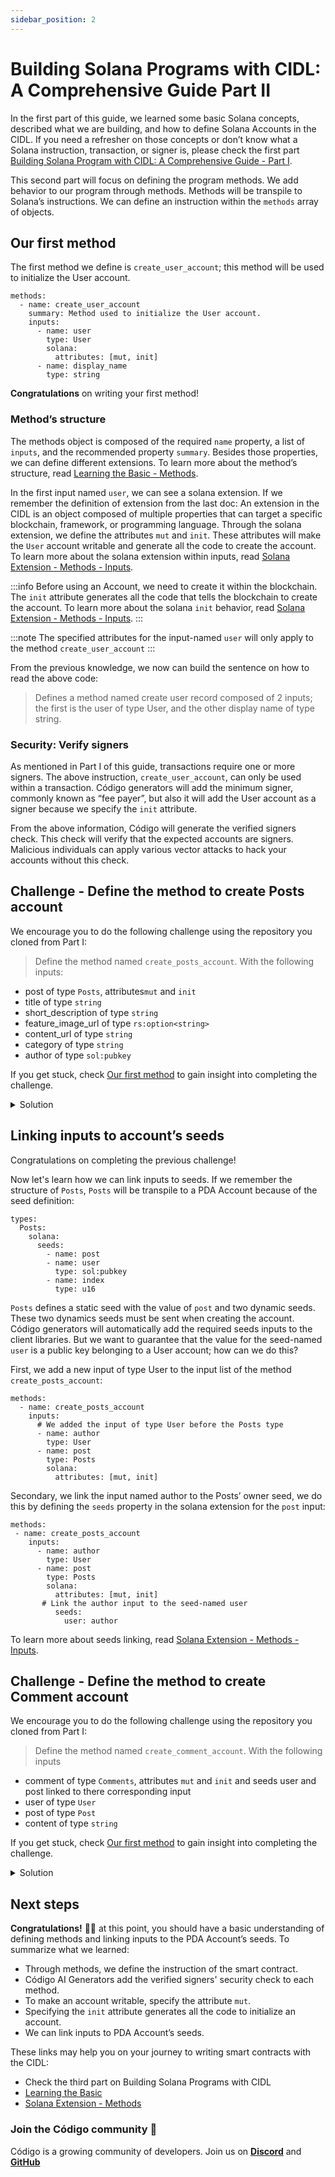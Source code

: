 ```yaml
---
sidebar_position: 2
---
```


# Building Solana Programs with CIDL: A Comprehensive Guide Part II  

In the first part of this guide, we learned some basic Solana concepts, described what we are building, and how to define Solana Accounts in the CIDL. If you need a refresher on those concepts or don’t know what a Solana instruction, transaction, or signer is, please check the first part [Building Solana Program with CIDL: A Comprehensive Guide - Part I](https://docs.codigo.ai/guides/guide-1).

This second part will focus on defining the program methods. We add behavior to our program through methods. Methods will be transpile to Solana’s instructions. We can define an instruction within the `methods` array of objects.

## Our first method

The first method we define is `create_user_account`; this method will be used to initialize the User account. 
```
methods:
  - name: create_user_account
    summary: Method used to initialize the User account.
    inputs:
      - name: user
        type: User
        solana:
          attributes: [mut, init]
      - name: display_name
        type: string
```

**Congratulations** on writing your first method!

### Method’s structure
The methods object is composed of the required `name` property, a list of `inputs`, and the recommended property `summary`. Besides those properties, we can define different extensions. To learn more about the method’s structure, read [Learning the Basic - Methods](https://docs.codigo.ai/cidl/Learning%20the%20Basics#methods).

In the first input named `user`, we can see a solana extension. If we remember the definition of extension from the last doc: An extension in the CIDL is an object composed of multiple properties that can target a specific blockchain, framework, or programming language. Through the solana extension, we define the attributes `mut` and `init`. These attributes will make the `User` account writable and generate all the code to create the account. To learn more about the solana extension within inputs, read [Solana Extension - Methods - Inputs](https://docs.codigo.ai/cidl/Blockchain%20Extensions/Solana/Methods#inputs).

:::info
Before using an Account, we need to create it within the blockchain. The `init` attribute generates all the code that tells the blockchain to create the account. To learn more about the solana `init` behavior, read [Solana Extension - Methods - Inputs](https://docs.codigo.ai/cidl/Blockchain%20Extensions/Solana/Methods#inputs).
:::

:::note
The specified attributes for the input-named `user` will only apply to the method `create_user_account`
:::

From the previous knowledge, we now can build the sentence on how to read the above code: 

> Defines a method named create user record composed of 2 inputs; the first is the user of type User, and the other display name of type string.

### Security: Verify signers
As mentioned in Part I of this guide, transactions require one or more signers. The above instruction, `create_user_account`, can only be used within a transaction. Código generators will add the minimum signer, commonly known as “fee payer”, but also it will add the User account as a signer because we specify the `init` attribute.

From the above information, Código will generate the verified signers check. This check will verify that the expected accounts are signers. Malicious individuals can apply various vector attacks to hack your accounts without this check. 

## Challenge - Define the method to create Posts account

We encourage you to do the following challenge using the repository you cloned from Part I: 

> Define the method named `create_posts_account`. With the following inputs: 
- post of type `Posts`, attributes`mut` and `init` 
- title of type `string`
- short_description of type `string`
- feature_image_url of type `rs:option<string>`
- content_url of type `string`
- category of type `string`
- author of type `sol:pubkey`

If you get stuck, check [Our first method](https://docs.codigo.ai/guides/guide-2#our-first-method) to gain insight into completing the challenge. 

<details>
<summary>Solution</summary>
```
methods:
  - name: create_posts_account
    summary: Method used to initialize a Posts account.
    inputs:
      - name: post
        type: Posts
        solana:
          attributes: [mut, init]
      - name: title
        type: string
      - name: short_description
        type: string
      - name: feature_image_url
        type: rs:option&lt;string&gt;
      - name: content_url
        type: string
      - name: category
        type: string
      - name: author
        type: sol:pubkey
```
</details>

## Linking inputs to account’s seeds
Congratulations on completing the previous challenge! 

Now let's learn how we can link inputs to seeds. If we remember the structure of `Posts`, `Posts` will be transpile to a PDA Account because of the seed definition:


```
types:
  Posts:
    solana:
      seeds:
        - name: post
        - name: user
          type: sol:pubkey
        - name: index
          type: u16
```

`Posts` defines a static seed with the value of `post` and two dynamic seeds. These two dynamics seeds must be sent when creating the account. Código generators will automatically add the required seeds inputs to the client libraries. But we want to guarantee that the value for the seed-named `user` is a public key belonging to a User account; how can we do this?

First, we add a new input of type User to the input list of the method `create_posts_account`:

```
methods:
  - name: create_posts_account
    inputs:
      # We added the input of type User before the Posts type
      - name: author
        type: User
      - name: post
        type: Posts
        solana:
          attributes: [mut, init]
```

Secondary, we link the input named author to the Posts’ owner seed, we do this by defining the `seeds` property in the solana extension for the `post` input:

```
methods:
 - name: create_posts_account
    inputs:
      - name: author
        type: User
      - name: post
        type: Posts
        solana:
          attributes: [mut, init]
	   # Link the author input to the seed-named user
          seeds:
            user: author
```
To learn more about seeds linking, read [Solana Extension - Methods - Inputs](https://docs.codigo.ai/cidl/Blockchain%20Extensions/Solana/Methods#inputs).

## Challenge - Define the method to create Comment account

We encourage you to do the following challenge using the repository you cloned from Part I: 

> Define the method named `create_comment_account`. With the following inputs
- comment of type `Comments`, attributes `mut` and `init` and seeds user and post linked to there corresponding input
- user of type `User`
- post of type `Post`
- content of type `string`

If you get stuck, check [Our first method](https://docs.codigo.ai/guides/guide-2#our-first-method) to gain insight into completing the challenge. 

<details>
<summary>Solution</summary>
```
methods: 
  - name: create_comment_account
    inputs:
      - name: comment
        type: Comments
        solana:
          attributes: [mut, init]
          seeds:
            user: user
            post: post
      - name: user
        type: User
      - name: post
        type: Posts
      - name: content
        type: string
```
</details>

## Next steps

**Congratulations!** 🎉👏 at this point, you should have a basic understanding of defining methods and linking inputs to the PDA Account’s seeds. To summarize what we learned:

- Through methods, we define the instruction of the smart contract.
- Código AI Generators add the verified signers' security check to each method.
- To make an account writable, specify the attribute `mut`.
- Specifying the `init` attribute generates all the code to initialize an account.
- We can link inputs to PDA Account’s seeds.

These links may help you on your journey to writing smart contracts with the CIDL:

- Check the third part on ​​Building Solana Programs with CIDL
- [Learning the Basic](https://docs.codigo.ai/cidl/Learning%20the%20Basics)
- [Solana Extension - Methods](https://docs.codigo.ai/cidl/Blockchain%20Extensions/Solana/Methods)

### Join the Código community 💚
Código is a growing community of developers. Join us on **[Discord](https://docs.google.com/forms/d/e/1FAIpQLSdSG0OgJ5xuwwU7JiSGBdn01L3ID68qNCd2HAnFSztXVYKmBg/viewform)** and **[GitHub](https://docs.google.com/forms/d/e/1FAIpQLSdGDGH4bwQf5dX3-uFCYeRKzIGbd5dVEPxHKQPTt63bBVVcVQ/viewform)** 

